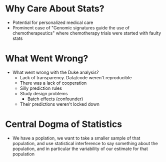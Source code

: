 # Why Care About Stats?
- Potential for personalized medical care
- Prominent case of "Genomic signatures guide the use of chemotherapeutics"
  where chemotherapy trials were started with faulty stats

# What Went Wrong?
- What went wrong with the Duke analysis?
  - Lack of transparency. Data/code weren't reproducible
  - There was a lack of cooperation
  - Silly prediction rules 
  - Study design problems
    - Batch effects (confounder)
  - Their predictions weren't locked down

# Central Dogma of Statistics
- We have a poplation, we want to take a smaller sample of that population, and
  use statistical interference to say something about the population, and in
  particular the variability of our estimate for that population
